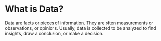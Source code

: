 # What is Data?

Data are facts or pieces of information. They are often measurements or observations, or opinions. Usually, data is collected to be analyzed to find insights, draw a conclusion, or make a decision.